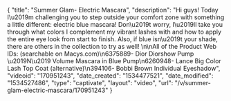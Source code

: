 {
    "title": "Summer Glam- Electric Mascara",
    "description": "Hi guys! Today I\u2019m challenging you to step outside your comfort zone with something a little different: electric blue mascara! Don\u2019t worry, I\u2019ll take you through what colors I complement my vibrant lashes with and how to apply the entire eye look from start to finish. Also, if blue isn\u2019t your shade, there are others in the collection to try as well! \n\nAll of the Product Web IDs: (searchable on Macys.com)\n6375889- Dior Diorshow Pump \u2019N\u2019 Volume Mascara in Blue Pump\n6260948- Lance Big Color Lash Top Coat (alternative)\n394106- Bobbi Brown Individual Eyeshadow",
    "videoid": "170951243",
    "date_created": "1534477521",
    "date_modified": "1534527486",
    "type": "captivate",
    "layout": "video",
    "url": "\/v\/summer-glam-electric-mascara\/170951243"
}